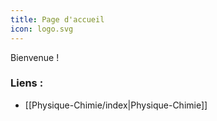 ```yaml
---
title: Page d'accueil
icon: logo.svg
---
```


Bienvenue !
### Liens :
- [[Physique-Chimie/index|Physique-Chimie]]
